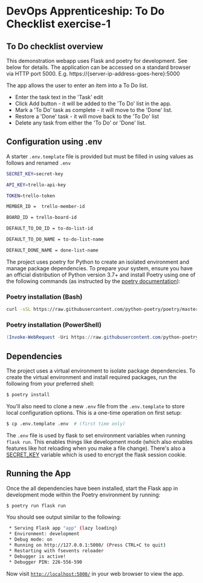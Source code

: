 # DevOps Apprenticeship: To Do Checklist exercise-1

## To Do checklist overview

This demonstration webapp uses Flask and poetry for development.  See below for details.  The application can be accessed on  a standard browser via HTTP port 5000. E.g. https://{server-ip-address-goes-here}:5000

The app allows the user to enter an item into a To Do list.

 - Enter the task text in the 'Task' edit
 - Click Add button - it will be added to the 'To Do' list in the app.
 - Mark a 'To Do' task as complete - it will move to the 'Done' list.
 - Restore a 'Done' task - it will move back to the 'To Do' list
  - Delete any task from either the 'To Do' or 'Done' list.
 
## Configuration using .env
A starter `.env.template` file is  provided but must be filled in using values as follows and renamed `.env`
```bash
SECRET_KEY=secret-key

API_KEY=trello-api-key

TOKEN=trello-token

MEMBER_ID =  trello-member-id

BOARD_ID = trello-board-id

DEFAULT_TO_DO_ID = to-do-list-id

DEFAULT_TO_DO_NAME = to-do-list-name

DEFAULT_DONE_NAME = done-list-name
```

The project uses poetry for Python to create an isolated environment and manage package dependencies. To prepare your system, ensure you have an official distribution of Python version 3.7+ and install Poetry using one of the following commands (as instructed by the [poetry documentation](https://python-poetry.org/docs/#system-requirements)):

### Poetry installation (Bash)

```bash
curl -sSL https://raw.githubusercontent.com/python-poetry/poetry/master/install-poetry.py | python -
```

### Poetry installation (PowerShell)

```powershell
(Invoke-WebRequest -Uri https://raw.githubusercontent.com/python-poetry/poetry/master/install-poetry.py -UseBasicParsing).Content | python -
```

## Dependencies

The project uses a virtual environment to isolate package dependencies. To create the virtual environment and install required packages, run the following from your preferred shell:

```bash
$ poetry install
```

You'll also need to clone a new `.env` file from the `.env.template` to store local configuration options. This is a one-time operation on first setup:

```bash
$ cp .env.template .env  # (first time only)
```

The `.env` file is used by flask to set environment variables when running `flask run`. This enables things like development mode (which also enables features like hot reloading when you make a file change). There's also a [SECRET_KEY](https://flask.palletsprojects.com/en/1.1.x/config/#SECRET_KEY) variable which is used to encrypt the flask session cookie.

## Running the App

Once the all dependencies have been installed, start the Flask app in development mode within the Poetry environment by running:
```bash
$ poetry run flask run
```

You should see output similar to the following:
```bash
 * Serving Flask app "app" (lazy loading)
 * Environment: development
 * Debug mode: on
 * Running on http://127.0.0.1:5000/ (Press CTRL+C to quit)
 * Restarting with fsevents reloader
 * Debugger is active!
 * Debugger PIN: 226-556-590
```
Now visit [`http://localhost:5000/`](http://localhost:5000/) in your web browser to view the app.
